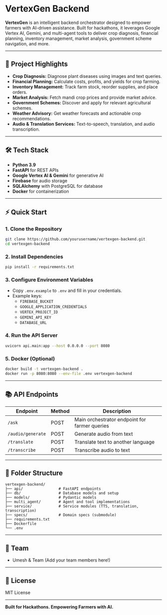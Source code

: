 # VertexGen Backend

**VertexGen** is an intelligent backend orchestrator designed to empower farmers with AI-driven assistance. Built for hackathons, it leverages Google Vertex AI, Gemini, and multi-agent tools to deliver crop diagnosis, financial planning, inventory management, market analysis, government scheme navigation, and more.

---

## 🚀 Project Highlights

- **Crop Diagnosis:** Diagnose plant diseases using images and text queries.
- **Financial Planning:** Calculate costs, profits, and yields for crop farming.
- **Inventory Management:** Track farm stock, reorder supplies, and place orders.
- **Market Analysis:** Fetch mandi crop prices and provide market advice.
- **Government Schemes:** Discover and apply for relevant agricultural schemes.
- **Weather Advisory:** Get weather forecasts and actionable crop recommendations.
- **Audio & Translation Services:** Text-to-speech, translation, and audio transcription.

---

## 🛠️ Tech Stack

- **Python 3.9**
- **FastAPI** for REST APIs
- **Google Vertex AI & Gemini** for generative AI
- **Firebase** for audio storage
- **SQLAlchemy** with PostgreSQL for database
- **Docker** for containerization

---

## ⚡ Quick Start

### 1. Clone the Repository

```sh
git clone https://github.com/yourusername/vertexgen-backend.git
cd vertexgen-backend
```

### 2. Install Dependencies

```sh
pip install -r requirements.txt
```

### 3. Configure Environment Variables

- Copy `.env.example` to `.env` and fill in your credentials.
- Example keys:
  - `FIREBASE_BUCKET`
  - `GOOGLE_APPLICATION_CREDENTIALS`
  - `VERTEX_PROJECT_ID`
  - `GEMINI_API_KEY`
  - `DATABASE_URL`

### 4. Run the API Server

```sh
uvicorn api.main:app --host 0.0.0.0 --port 8080
```

### 5. Docker (Optional)

```sh
docker build -t vertexgen-backend .
docker run -p 8080:8080 --env-file .env vertexgen-backend
```

---

## 📚 API Endpoints

| Endpoint                | Method | Description                                      |
|-------------------------|--------|--------------------------------------------------|
| `/ask`                  | POST   | Main orchestrator endpoint for farmer queries     |
| `/audio/generate`       | POST   | Generate audio from text                         |
| `/translate`            | POST   | Translate text to another language               |
| `/transcribe`           | POST   | Transcribe audio to text                         |

---

## 📁 Folder Structure

```
vertexgen-backend/
├── api/                # FastAPI endpoints
├── db/                 # Database models and setup
├── models/             # Pydantic models
├── multi_agent/        # Agent and tool implementations
├── service/            # Service modules (TTS, translation, transcription)
├── specs/              # Domain specs (submodule)
├── requirements.txt
├── Dockerfile
└── .env
```

---

## 👥 Team

- Umesh & Team (Add your team members here!)

---

## 📝 License

MIT License

---

**Built for Hackathons. Empowering Farmers with AI.**
